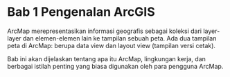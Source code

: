 # Bab 1 Pengenalan ArcGIS

ArcMap merepresentasikan informasi geografis sebagai koleksi dari layer-layer dan elemen-elemen lain ke tampilan sebuah peta. Ada dua tampilan peta di ArcMap: berupa data view dan layout view \(tampilan versi cetak\).

Bab ini akan dijelaskan tentang apa itu ArcMap, lingkungan kerja, dan berbagai istilah penting yang biasa digunakan oleh para pengguna ArcMap.


